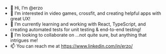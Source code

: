 - 👋  Hi, I’m @erzo
- 👀  I’m interested in video games, crossfit, and creating helpful apps with great UX!
- 🌱  I’m currently learning and working with React, TypeScript, and creating automated tests for unit testing & end-to-end testing!
- 💞️  I’m looking to collaborate on ...not quite sure, but anything that intrigues me!
- 📫  You can reach me at https://www.linkedin.com/in/erzo/

<!---
erzo/erzo is a ✨ special ✨ repository because its `README.md` (this file) appears on your GitHub profile.
You can click the Preview link to take a look at your changes.
--->
